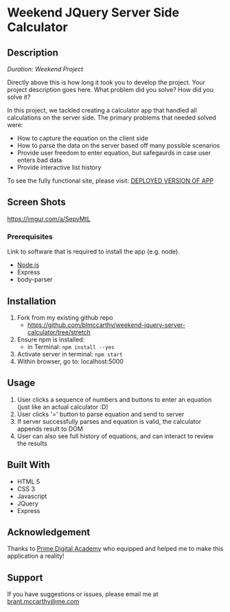 # Weekend JQuery Server Side Calculator

## Description

_Duration: Weekend Project_

Directly above this is how long it took you to develop the project. Your project description goes here. What problem did you solve? How did you solve it? 

In this project, we tackled creating a calculator app that handled all calculations on the server side. The primary problems that needed solved were:

- How to capture the equation on the client side
- How to parse the data on the server based off many possible scenarios
- Provide user freedom to enter equation, but safegaurds in case user enters bad data
- Provide interactive list history

To see the fully functional site, please visit: [DEPLOYED VERSION OF APP](www.heroku.com)


## Screen Shots

https://imgur.com/a/SepvMtL


### Prerequisites

Link to software that is required to install the app (e.g. node).

- [Node.js](https://nodejs.org/en/)
- Express
- body-parser


## Installation

1. Fork from my existing github repo 
    - https://github.com/blmccarthy/weekend-jquery-server-calculator/tree/stretch
1. Ensure npm is installed:
    - in Terminal: `npm install --yes`
2. Activate server in terminal: `npm start`
3. Within browser, go to: localhost:5000


## Usage

1. User clicks a sequence of numbers and buttons to enter an equation (just like an actual calculator :D)
2. User clicks '=' button to parse equation and send to server
3. If server successfully parses and equation is valid, the calculator appends result to DOM
4. User can also see full history of equations, and can interact to review the results


## Built With

- HTML 5
- CSS 3
- Javascript
- JQuery
- Express


## Acknowledgement
Thanks to [Prime Digital Academy](www.primeacademy.io) who equipped and helped me to make this application a reality!


## Support
If you have suggestions or issues, please email me at brant.mccarthy@me.com